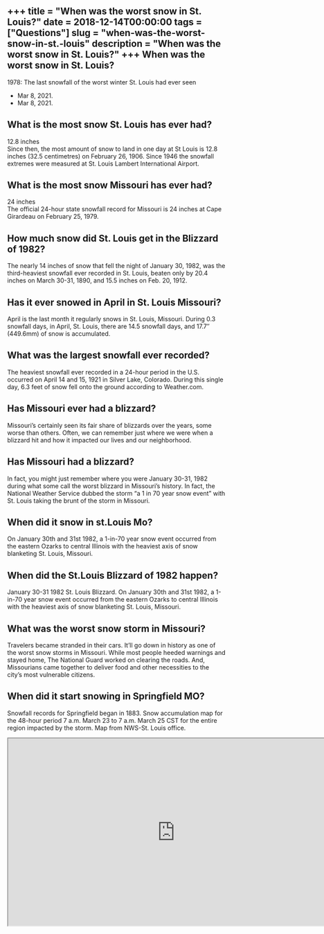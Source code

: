 +++
title = "When was the worst snow in St. Louis?"
date = 2018-12-14T00:00:00
tags = ["Questions"]
slug = "when-was-the-worst-snow-in-st.-louis"
description = "When was the worst snow in St. Louis?"
+++
When was the worst snow in St. Louis?
-------------------------------------

1978: The last snowfall of the worst winter St. Louis had ever seen

- Mar 8, 2021.
- Mar 8, 2021.

What is the most snow St. Louis has ever had?
---------------------------------------------

12.8 inches  
Since then, the most amount of snow to land in one day at St Louis is 12.8 inches (32.5 centimetres) on February 26, 1906. Since 1946 the snowfall extremes were measured at St. Louis Lambert International Airport.

What is the most snow Missouri has ever had?
--------------------------------------------

24 inches  
The official 24-hour state snowfall record for Missouri is 24 inches at Cape Girardeau on February 25, 1979.

How much snow did St. Louis get in the Blizzard of 1982?
--------------------------------------------------------

The nearly 14 inches of snow that fell the night of January 30, 1982, was the third-heaviest snowfall ever recorded in St. Louis, beaten only by 20.4 inches on March 30-31, 1890, and 15.5 inches on Feb. 20, 1912.

Has it ever snowed in April in St. Louis Missouri?
--------------------------------------------------

April is the last month it regularly snows in St. Louis, Missouri. During 0.3 snowfall days, in April, St. Louis, there are 14.5 snowfall days, and 17.7″ (449.6mm) of snow is accumulated.

What was the largest snowfall ever recorded?
--------------------------------------------

The heaviest snowfall ever recorded in a 24-hour period in the U.S. occurred on April 14 and 15, 1921 in Silver Lake, Colorado. During this single day, 6.3 feet of snow fell onto the ground according to Weather.com.

Has Missouri ever had a blizzard?
---------------------------------

Missouri’s certainly seen its fair share of blizzards over the years, some worse than others. Often, we can remember just where we were when a blizzard hit and how it impacted our lives and our neighborhood.

Has Missouri had a blizzard?
----------------------------

In fact, you might just remember where you were January 30-31, 1982 during what some call the worst blizzard in Missouri’s history. In fact, the National Weather Service dubbed the storm “a 1 in 70 year snow event” with St. Louis taking the brunt of the storm in Missouri.

When did it snow in st.Louis Mo?
--------------------------------

On January 30th and 31st 1982, a 1-in-70 year snow event occurred from the eastern Ozarks to central Illinois with the heaviest axis of snow blanketing St. Louis, Missouri.

When did the St.Louis Blizzard of 1982 happen?
----------------------------------------------

January 30-31 1982 St. Louis Blizzard. On January 30th and 31st 1982, a 1-in-70 year snow event occurred from the eastern Ozarks to central Illinois with the heaviest axis of snow blanketing St. Louis, Missouri.

What was the worst snow storm in Missouri?
------------------------------------------

Travelers became stranded in their cars. It’ll go down in history as one of the worst snow storms in Missouri. While most people heeded warnings and stayed home, The National Guard worked on clearing the roads. And, Missourians came together to deliver food and other necessities to the city’s most vulnerable citizens.

When did it start snowing in Springfield MO?
--------------------------------------------

Snowfall records for Springfield began in 1883. Snow accumulation map for the 48-hour period 7 a.m. March 23 to 7 a.m. March 25 CST for the entire region impacted by the storm. Map from NWS-St. Louis office.

<iframe allow="accelerometer; autoplay; clipboard-write; encrypted-media; gyroscope; picture-in-picture" allowfullscreen="" class="__youtube_prefs__  epyt-is-override  no-lazyload" data-no-lazy="1" data-origheight="433" data-origwidth="770" data-skipgform_ajax_framebjll="" height="433" id="_ytid_23429" loading="lazy" src="https://www.youtube.com/embed/x0Y_Y3R6WLY?enablejsapi=1&autoplay=0&cc_load_policy=0&cc_lang_pref=&iv_load_policy=1&loop=0&modestbranding=0&rel=1&fs=1&playsinline=0&autohide=2&theme=dark&color=red&controls=1&" title="YouTube player" width="770"></iframe>
